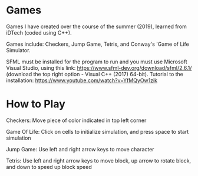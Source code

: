 # Games
Games I have created over the course of the summer (2019), learned from iDTech (coded using C++).

Games include: Checkers, Jump Game, Tetris, and Conway's 'Game of Life Simulator.

SFML must be installed for the program to run and you must use Microsoft Visual Studio,
using this link: https://www.sfml-dev.org/download/sfml/2.6.1/ (download the top right option - Visual C++ (2017) 64-bit).
Tutorial to the installation: https://www.youtube.com/watch?v=YfMQyOw1zik

# How to Play
Checkers: Move piece of color indicated in top left corner

Game Of Life: Click on cells to initialize simulation, and press space to start simulation

Jump Game: Use left and right arrow keys to move character

Tetris: Use left and right arrow keys to move block, up arrow to rotate block, and down to speed up block speed
